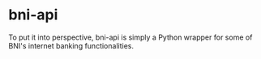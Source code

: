 # bni-api
To put it into perspective, bni-api is simply a Python wrapper for some of BNI's internet banking functionalities. 
